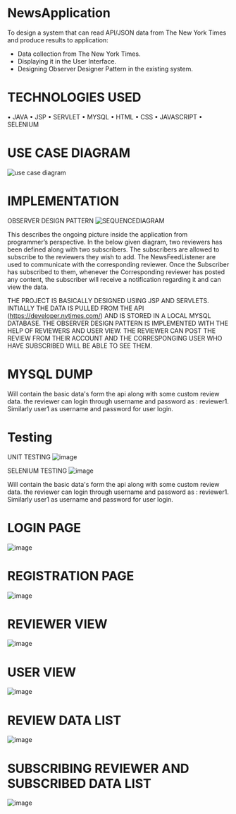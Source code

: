 # NewsApplication
To design a system that can read API/JSON data from The New York Times and produce results to application:
- Data collection from The New York Times.
- Displaying it in the User Interface.
- Designing Observer Designer Pattern in the existing system.

# TECHNOLOGIES USED
• JAVA
• JSP
• SERVLET
• MYSQL
• HTML
• CSS
• JAVASCRIPT
• SELENIUM

# USE CASE DIAGRAM
![use case diagram](https://user-images.githubusercontent.com/30067377/201803820-e0fbe0dc-34b1-4f5c-b478-1c23b5a135ed.jpg)

# IMPLEMENTATION
  OBSERVER DESIGN PATTERN
  ![SEQUENCEDIAGRAM](https://user-images.githubusercontent.com/30067377/201804286-66e1578a-de0b-4191-83df-0f104f659128.PNG)

  This describes the ongoing picture inside the application from programmer’s perspective. In the below given diagram, two reviewers has been defined along with two subscribers. The subscribers are allowed to subscribe to the reviewers they wish to add. The NewsFeedListener are used to communicate with the corresponding reviewer. Once the Subscriber has subscribed to them, whenever the Corresponding reviewer has posted any content, the subscriber will receive a notification regarding it and can view the data.
  
  THE PROJECT IS BASICALLY DESIGNED USING JSP AND SERVLETS. INTIALLY THE DATA IS PULLED FROM THE API (https://developer.nytimes.com/) AND IS STORED IN A LOCAL MYSQL DATABASE. THE OBSERVER DESIGN PATTERN IS IMPLEMENTED WITH THE HELP OF REVIEWERS AND USER VIEW.
  THE REVIEWER CAN POST THE REVIEW FROM THEIR ACCOUNT AND THE CORRESPONGING USER WHO HAVE SUBSCRIBED WILL BE ABLE TO SEE THEM.

# MYSQL DUMP
Will contain the basic data's form the api along with some custom review data. the reviewer can login through username and password as :  reviewer1. Similarly user1 as username and password for user login.

# Testing
 UNIT TESTING 
 ![image](https://user-images.githubusercontent.com/30067377/201804739-c86cd075-cb6e-49e6-9c99-6b9a02f85956.png)

 SELENIUM TESTING
 ![image](https://user-images.githubusercontent.com/30067377/201804721-c71ef553-3dcb-423b-9e8b-7b1b5d4dd6af.png)

Will contain the basic data's form the api along with some custom review data. the reviewer can login through username and password as :  reviewer1. Similarly user1 as username and password for user login.

# LOGIN PAGE
![image](https://user-images.githubusercontent.com/30067377/201804907-84a75ded-f0b0-49da-857b-64a89949b7d0.png)

# REGISTRATION PAGE
![image](https://user-images.githubusercontent.com/30067377/201804936-11987e4f-742c-416e-b940-b93dbd6b1e48.png)

# REVIEWER VIEW
![image](https://user-images.githubusercontent.com/30067377/201804968-f0e60aac-0651-4930-b60b-af63e09e5121.png)

# USER VIEW 
![image](https://user-images.githubusercontent.com/30067377/201805007-124531bb-da5a-41d2-83b2-751dc6405568.png)

# REVIEW DATA LIST
![image](https://user-images.githubusercontent.com/30067377/201805054-6bb4f60e-2b24-48e2-85a1-9443dd81b088.png)

# SUBSCRIBING REVIEWER AND SUBSCRIBED DATA LIST
![image](https://user-images.githubusercontent.com/30067377/201805081-6aba6992-e10b-4e33-bc9a-bffd871cd457.png)

 

